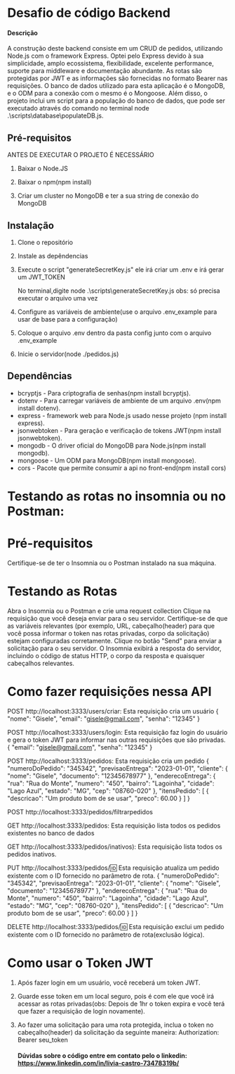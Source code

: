 # Desafio de código Backend

#### Descrição

A construção deste backend consiste em um CRUD de pedidos, utilizando Node.js com o framework Express. Optei pelo Express devido à sua simplicidade, amplo ecossistema, flexibilidade, excelente performance, suporte para middleware e documentação abundante. As rotas são protegidas por JWT e as informações são fornecidas no formato Bearer nas requisições. O banco de dados utilizado para esta aplicação é o MongoDB, e o ODM para a conexão com o mesmo é o Mongoose. Além disso, o projeto inclui um script para a população do banco de dados, que pode ser executado através do comando no terminal node .\scripts\database\populateDB.js.

## Pré-requisitos
ANTES DE EXECUTAR O PROJETO É NECESSÁRIO 

1. Baixar o Node.JS

2. Baixar o npm(npm install)

3. Criar um cluster no MongoDB e ter a sua string de conexão do MongoDB

## Instalação

1. Clone o repositório
2. Instale as depêndencias
3. Execute o script "generateSecretKey.js" ele irá criar um .env e irá gerar um JWT_TOKEN

    No terminal,digite node .\scripts\generateSecretKey.js obs: só precisa executar o arquivo uma vez

5. Configure as variáveis de ambiente(use o arquivo .env_example para usar de base para a configuração)
6. Coloque o arquivo .env dentro da pasta config junto com o arquivo .env_example
8. Inicie o servidor(node ./pedidos.js)
   
## Dependências
* bcryptjs - Para criptografia de senhas(npm install bcryptjs).
* dotenv - Para carregar variáveis de ambiente de um arquivo .env(npm install dotenv).
* express - framework web para Node.js usado nesse projeto (npm install express).
* jsonwebtoken - Para geração e verificação de tokens JWT(npm install jsonwebtoken).
* mongodb - O driver oficial do MongoDB para Node.js(npm install mongodb).
* mongoose - Um ODM para MongoDB(npm install mongoose).
* cors - Pacote que permite consumir a api no front-end(npm install cors)

# Testando as rotas no insomnia ou no Postman: 

# Pré-requisitos
Certifique-se de ter o Insomnia ou o Postman instalado na sua máquina.

# Testando as Rotas
Abra o Insomnia ou o Postman e crie uma request collection
Clique na requisição que você deseja enviar para o seu servidor. 
Certifique-se de que as variáveis relevantes (por exemplo, URL, cabeçalho(header) para que você possa informar o token nas rotas privadas, corpo da solicitação) estejam configuradas corretamente.
Clique no botão "Send" para enviar a solicitação para o seu servidor.
O Insomnia exibirá a resposta do servidor, incluindo o código de status HTTP, o corpo da resposta e quaisquer cabeçalhos relevantes.

# Como fazer requisições nessa API
POST http://localhost:3333/users/criar: Esta requisição cria um usuário
{
    "nome": "Gisele",
    "email": "gisele@gmail.com",
    "senha": "12345"
}

POST http://localhost:3333/users/login: Esta requisição faz login do usuário e gera o token JWT para informar nas outras requisições que são privadas.
{
     "email": "gisele@gmail.com",
    "senha": "12345"
}

POST http://localhost:3333/pedidos: Esta requisição cria um pedido
{
    "numeroDoPedido": "345342",
    "previsaoEntrega": "2023-01-01",
    "cliente": {
        "nome": "Gisele",
        "documento": "12345678977"
    },
    "enderecoEntrega": {
        "rua": "Rua do Monte",
        "numero": "450",
        "bairro": "Lagoinha",
        "cidade": "Lago Azul",
        "estado": "MG",
        "cep": "08760-020"
    },
    "itensPedido": [
        {
            "descricao": "Um produto bom de se usar",
            "preco": 60.00
        }
    ]
}

POST http://localhost:3333/pedidos/filtrarpedidos

GET http://localhost:3333/pedidos: Esta requisição lista todos os pedidos existentes no banco de dados

GET http://localhost:3333/pedidos/inativos): Esta requisição lista todos os pedidos inativos.

PUT http://localhost:3333/pedidos/:id: Esta requisição atualiza um pedido existente com o ID fornecido no parâmetro de rota.
{
    "numeroDoPedido": "345342",
    "previsaoEntrega": "2023-01-01",
    "cliente": {
        "nome": "Gisele",
        "documento": "12345678977"
    },
    "enderecoEntrega": {
        "rua": "Rua do Monte",
        "numero": "450",
        "bairro": "Lagoinha",
        "cidade": "Lago Azul",
        "estado": "MG",
        "cep": "08760-020"
    },
    "itensPedido": [
        {
            "descricao": "Um produto bom de se usar",
            "preco": 60.00
        }
    ]
}

DELETE http://localhost:3333/pedidos/:id: Esta requisição exclui um pedido existente com o ID fornecido no parâmetro de rota(exclusão lógica).



# Como usar o Token JWT
1. Após fazer login em um usuário, você receberá um token JWT.
2. Guarde esse token em um local seguro, pois é com ele que você irá acessar as rotas privadas(obs: Depois de 1hr o token expira e você terá que fazer a requisição de login novamente).
3. Ao fazer uma solicitação para uma rota protegida, inclua o token no cabeçalho(header) da solicitação da seguinte maneira: Authorization: Bearer seu_token

   #### Dúvidas sobre o código entre em contato pelo o linkedin: https://www.linkedin.com/in/livia-castro-73478319b/
 




